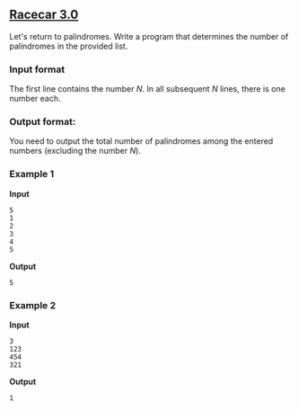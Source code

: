 ## [Racecar 3.0](../../../solutions/2.4/24_q.py)

Let's return to palindromes. Write a program that determines the number of palindromes in the provided list.

### Input format

The first line contains the number $N$. In all subsequent $N$ lines, there is one number each.

### Output format:

You need to output the total number of palindromes among the entered numbers (excluding the number $N$).

### Example 1

**Input**
```plaintext
5
1
2
3
4
5
```

**Output**
```plaintext
5
```

### Example 2

**Input**
```plaintext
3
123
454
321
```

**Output**
```plaintext
1
```